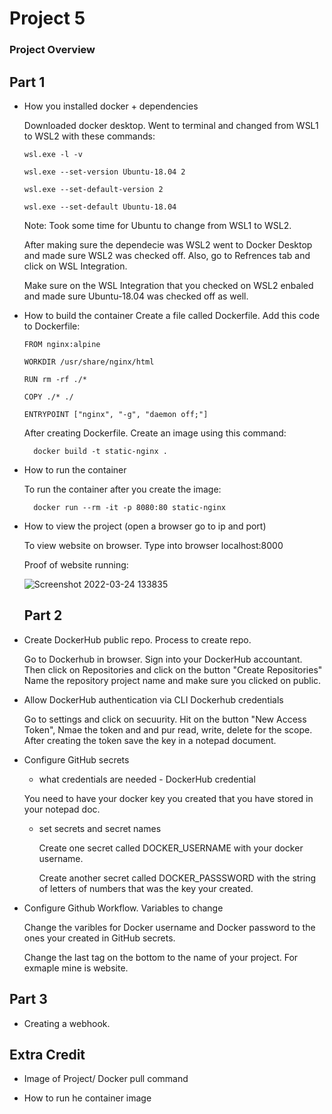 # Project 5



### Project Overview 

## Part 1

- How you installed docker + dependencies

  Downloaded docker desktop. Went to terminal and changed from WSL1 to WSL2 with these commands:
 
      wsl.exe -l -v
  
      wsl.exe --set-version Ubuntu-18.04 2
  
      wsl.exe --set-default-version 2
  
      wsl.exe --set-default Ubuntu-18.04
      
    Note: Took some time for Ubuntu to change from WSL1 to WSL2.
  
  After making sure the dependecie was WSL2 went to Docker Desktop and made sure WSL2 was checked off. Also, go to Refrences tab and click on WSL Integration.
  
  Make sure on the WSL Integration that you checked on WSL2 enbaled and made sure Ubuntu-18.04 was checked off as well.
  
- How to build the container
  Create a file called Dockerfile. Add this code to Dockerfile:
   
      FROM nginx:alpine

      WORKDIR /usr/share/nginx/html

      RUN rm -rf ./*

      COPY ./* ./

      ENTRYPOINT ["nginx", "-g", "daemon off;"]
    
   After creating Dockerfile. Create an image using this command: 
   
        docker build -t static-nginx . 
  
- How to run the container

  To run the container after you create the image:
  
        docker run --rm -it -p 8080:80 static-nginx

- How to view the project (open a browser go to ip and port)

  To view website on browser. Type into browser localhost:8000
  
  Proof of website running: 
  
  ![Screenshot 2022-03-24 133835](https://user-images.githubusercontent.com/56359938/159978541-7a28b342-98c8-4089-96b2-59732ccc1805.png)
  
  ## Part 2
  
 - Create DockerHub public repo. Process to create repo.
 
      Go to Dockerhub in browser. Sign into your DockerHub accountant. Then click on Repositories and click on the button "Create Repositories" Name the      repository project name and make sure you clicked on public. 


- Allow DockerHub authentication via CLI Dockerhub credentials
 
     Go to settings and click on secuurity. Hit on the button "New Access Token", Nmae the token and and pur read, write, delete for the scope. After creating the token save the key in a notepad document. 

 - Configure GitHub secrets
      - what credentials are needed - DockerHub credential
     
      You need to have your docker key you created that you have stored in your notepad doc.
      
     
      - set secrets and secret names
      
        Create one secret called DOCKER_USERNAME with your docker username.
        
        Create another secret called DOCKER_PASSSWORD with the string of letters of numbers that was the key your created.

 - Configure Github Workflow. Variables to change
 
    Change the varibles for Docker username and Docker password to the ones your created in GitHub secrets.
    
    Change the last tag on the bottom to the name of your project. For exmaple mine is website.

## Part 3

- Creating a webhook.


## Extra Credit 

- Image of Project/ Docker pull command

- How to run he container image


